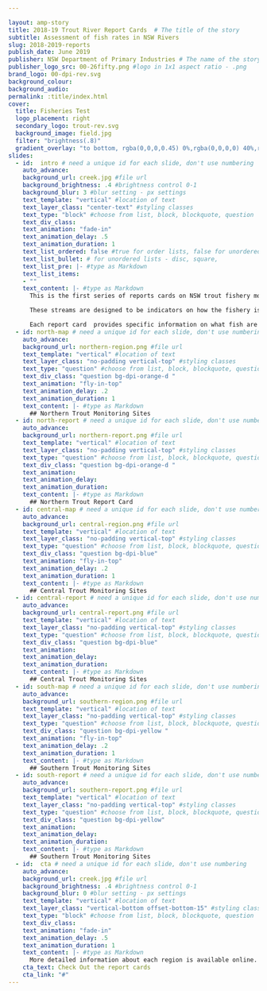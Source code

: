 ```yaml
---

layout: amp-story
title: 2018-19 Trout River Report Cards  # The title of the story
subtitle: Assessment of fish rates in NSW Rivers
slug: 2018-2019-reports
publish_date: June 2019
publisher: NSW Department of Primary Industries # The name of the story's publisher
publisher_logo_src: 00-26fifty.png #logo in 1x1 aspect ratio - .png
brand_logo: 00-dpi-rev.svg
background_colour:
background_audio:
permalink: :title/index.html
cover:
  title: Fisheries Test
  logo_placement: right
  secondary_logo: trout-rev.svg
  background_image: field.jpg
  filter: "brightness(.8)"
  gradient_overlay: "to bottom, rgba(0,0,0,0.45) 0%,rgba(0,0,0,0) 40%,rgba(0,0,0,0) 100%"
slides:
  - id:  intro # need a unique id for each slide, don't use numbering
    auto_advance:
    background_url: creek.jpg #file url
    background_brightness: .4 #brightness control 0-1
    background_blur: 3 #blur setting - px settings
    text_template: "vertical" #location of text
    text_layer_class: "center-text" #styling classes
    text_type: "block" #choose from list, block, blockquote, question
    text_div_class:
    text_animation: "fade-in"
    text_animation_delay: .5
    text_animation_duration: 1
    text_list_ordered: false #true for order lists, false for unordered
    text_list_bullet: # for unordered lists - disc, square,
    text_list_pre: |- #type as Markdown
    text_list_items:
    - ""
    text_content: |- #type as Markdown
      This is the first series of reports cards on NSW trout fishery monitoring streams. These streams were selected with stakeholders at the **Trout Strategy Workshops in 2018**.

      These streams are designed to be indicators on how the fishery is tracking across the 3 regions and across the state.

      Each report card  provides specific information on what fish are in each site.
  - id: north-map # need a unique id for each slide, don't use numbering
    auto_advance:
    background_url: northern-region.png #file url
    text_template: "vertical" #location of text
    text_layer_class: "no-padding vertical-top" #styling classes
    text_type: "question" #choose from list, block, blockquote, question
    text_div_class: "question bg-dpi-orange-d "
    text_animation: "fly-in-top"
    text_animation_delay: .2
    text_animation_duration: 1
    text_content: |- #type as Markdown
      ## Northern Trout Monitoring Sites
  - id: north-report # need a unique id for each slide, don't use numbering
    auto_advance:
    background_url: northern-report.png #file url
    text_template: "vertical" #location of text
    text_layer_class: "no-padding vertical-top" #styling classes
    text_type: "question" #choose from list, block, blockquote, question
    text_div_class: "question bg-dpi-orange-d "
    text_animation:
    text_animation_delay:
    text_animation_duration:
    text_content: |- #type as Markdown
      ## Northern Trout Report Card
  - id: central-map # need a unique id for each slide, don't use numbering
    auto_advance:
    background_url: central-region.png #file url
    text_template: "vertical" #location of text
    text_layer_class: "no-padding vertical-top" #styling classes
    text_type: "question" #choose from list, block, blockquote, question
    text_div_class: "question bg-dpi-blue"
    text_animation: "fly-in-top"
    text_animation_delay: .2
    text_animation_duration: 1
    text_content: |- #type as Markdown
      ## Central Trout Monitoring Sites
  - id: central-report # need a unique id for each slide, don't use numbering
    auto_advance:
    background_url: central-report.png #file url
    text_template: "vertical" #location of text
    text_layer_class: "no-padding vertical-top" #styling classes
    text_type: "question" #choose from list, block, blockquote, question
    text_div_class: "question bg-dpi-blue"
    text_animation:
    text_animation_delay:
    text_animation_duration:
    text_content: |- #type as Markdown
      ## Central Trout Monitoring Sites
  - id: south-map # need a unique id for each slide, don't use numbering
    auto_advance:
    background_url: southern-region.png #file url
    text_template: "vertical" #location of text
    text_layer_class: "no-padding vertical-top" #styling classes
    text_type: "question" #choose from list, block, blockquote, question
    text_div_class: "question bg-dpi-yellow "
    text_animation: "fly-in-top"
    text_animation_delay: .2
    text_animation_duration: 1
    text_content: |- #type as Markdown
      ## Southern Trout Monitoring Sites
  - id: south-report # need a unique id for each slide, don't use numbering
    auto_advance:
    background_url: southern-report.png #file url
    text_template: "vertical" #location of text
    text_layer_class: "no-padding vertical-top" #styling classes
    text_type: "question" #choose from list, block, blockquote, question
    text_div_class: "question bg-dpi-yellow"
    text_animation:
    text_animation_delay:
    text_animation_duration:
    text_content: |- #type as Markdown
      ## Southern Trout Monitoring Sites
  - id:  cta # need a unique id for each slide, don't use numbering
    auto_advance:
    background_url: creek.jpg #file url
    background_brightness: .4 #brightness control 0-1
    background_blur: 0 #blur setting - px settings
    text_template: "vertical" #location of text
    text_layer_class: "vertical-bottom offset-bottom-15" #styling classes
    text_type: "block" #choose from list, block, blockquote, question
    text_div_class:
    text_animation: "fade-in"
    text_animation_delay: .5
    text_animation_duration: 1
    text_content: |- #type as Markdown
      More detailed information about each region is available online.
    cta_text: Check Out the report cards
    cta_link: "#"
---
```

